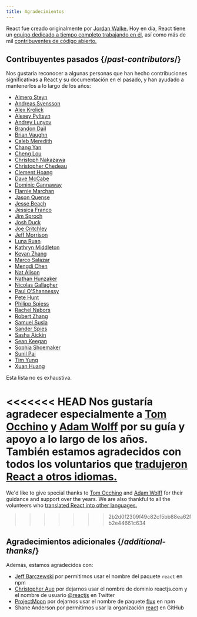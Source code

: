 ```yaml
---
title: Agradecimientos
---
```


<Intro>

React fue creado originalmente por [Jordan Walke.](https://github.com/jordwalke) Hoy en día, React tiene un [equipo dedicado a tiempo completo trabajando en él](/community/team), así como más de mil [contribuyentes de código abierto.](https://github.com/facebook/react/blob/main/AUTHORS)

</Intro>

## Contribuyentes pasados {/*past-contributors*/}

Nos gustaría reconocer a algunas personas que han hecho contribuciones significativas a React y su documentación en el pasado, y han ayudado a mantenerlos a lo largo de los años:

* [Almero Steyn](https://github.com/AlmeroSteyn)
* [Andreas Svensson](https://github.com/syranide)
* [Alex Krolick](https://github.com/alexkrolick)
* [Alexey Pyltsyn](https://github.com/lex111)
* [Andrey Lunyov](https://github.com/alunyov)
* [Brandon Dail](https://github.com/aweary)
* [Brian Vaughn](https://github.com/bvaughn)
* [Caleb Meredith](https://github.com/calebmer)
* [Chang Yan](https://github.com/cyan33)
* [Cheng Lou](https://github.com/chenglou)
* [Christoph Nakazawa](https://github.com/cpojer)
* [Christopher Chedeau](https://github.com/vjeux)
* [Clement Hoang](https://github.com/clemmy)
* [Dave McCabe](https://github.com/davidmccabe)
* [Dominic Gannaway](https://github.com/trueadm)
* [Flarnie Marchan](https://github.com/flarnie)
* [Jason Quense](https://github.com/jquense)
* [Jesse Beach](https://github.com/jessebeach)
* [Jessica Franco](https://github.com/Jessidhia)
* [Jim Sproch](https://github.com/jimfb)
* [Josh Duck](https://github.com/joshduck)
* [Joe Critchley](https://github.com/joecritch)
* [Jeff Morrison](https://github.com/jeffmo)
* [Luna Ruan](https://github.com/lunaruan)
* [Kathryn Middleton](https://github.com/kmiddleton14)
* [Keyan Zhang](https://github.com/keyz)
* [Marco Salazar](https://github.com/salazarm)
* [Mengdi Chen](https://github.com/mondaychen)
* [Nat Alison](https://github.com/tesseralis)
* [Nathan Hunzaker](https://github.com/nhunzaker)
* [Nicolas Gallagher](https://github.com/necolas)
* [Paul O'Shannessy](https://github.com/zpao)
* [Pete Hunt](https://github.com/petehunt)
* [Philipp Spiess](https://github.com/philipp-spiess)
* [Rachel Nabors](https://github.com/rachelnabors)
* [Robert Zhang](https://github.com/robertzhidealx)
* [Samuel Susla](https://github.com/sammy-SC)
* [Sander Spies](https://github.com/sanderspies)
* [Sasha Aickin](https://github.com/aickin)
* [Sean Keegan](https://github.com/seanryankeegan)
* [Sophia Shoemaker](https://github.com/mrscobbler)
* [Sunil Pai](https://github.com/threepointone)
* [Tim Yung](https://github.com/yungsters)
* [Xuan Huang](https://github.com/huxpro)

Esta lista no es exhaustiva.

<<<<<<< HEAD
Nos gustaría agradecer especialmente a [Tom Occhino](https://github.com/tomocchino) y [Adam Wolff](https://github.com/wolffiex) por su guía y apoyo a lo largo de los años. También estamos agradecidos con todos los voluntarios que [tradujeron React a otros idiomas.](https://translations.reactjs.org/)
=======
We'd like to give special thanks to [Tom Occhino](https://github.com/tomocchino) and [Adam Wolff](https://github.com/wolffiex) for their guidance and support over the years. We are also thankful to all the volunteers who [translated React into other languages.](https://translations.react.dev/)
>>>>>>> 2b2d0f2309f49c82cf5bb88ea62fb2e44661c634

## Agradecimientos adicionales {/*additional-thanks*/}

Además, estamos agradecidos con:

* [Jeff Barczewski](https://github.com/jeffbski) por permitirnos usar el nombre del paquete `react` en npm
* [Christopher Aue](https://christopheraue.net/) por dejarnos usar el nombre de dominio reactjs.com y el nombre de usuario [@reactjs](https://twitter.com/reactjs) en Twitter
* [ProjectMoon](https://github.com/ProjectMoon) por dejarnos usar el nombre de paquete [flux](https://www.npmjs.com/package/flux) en npm
* Shane Anderson por permitirnos usar la organización [react](https://github.com/react) en GitHub
